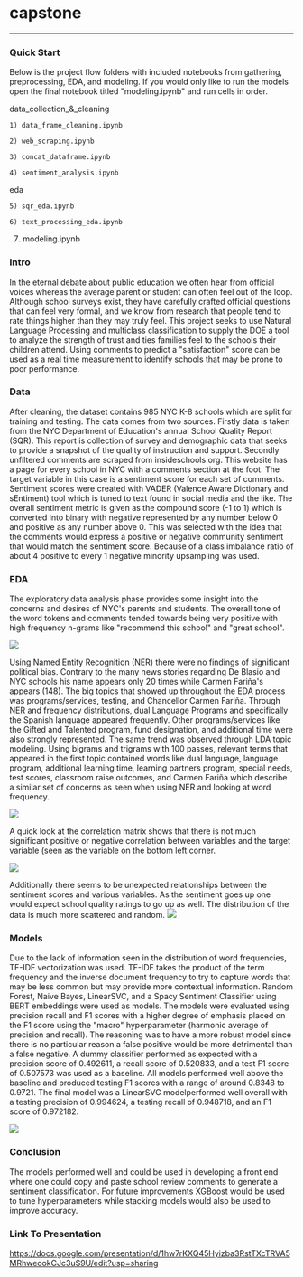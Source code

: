 # capstone

---

### Quick Start
Below is the project flow folders with included notebooks from gathering, preprocessing, EDA, and modeling. If you would only like to run the models open the final notebook titled "modeling.ipynb" and run cells in order.

data_collection_&_cleaning

    1) data_frame_cleaning.ipynb
    
    2) web_scraping.ipynb
    
    3) concat_dataframe.ipynb
    
    4) sentiment_analysis.ipynb
    
eda

    5) sqr_eda.ipynb
    
    6) text_processing_eda.ipynb

7) modeling.ipynb

### Intro
In the eternal debate about public education we often hear from official voices whereas the average parent or student can often feel out of the loop. Although school surveys exist, they have carefully crafted official questions that can feel very formal, and we know from research that people tend to rate things higher than they may truly feel. This project seeks to use Natural Language Processing and multiclass classification to supply the DOE a tool to analyze the strength of trust and ties families feel to the schools their children attend. Using comments to predict a "satisfaction" score can be used as a real time measurement to identify schools that may be prone to poor performance.  

### Data
After cleaning, the dataset contains 985 NYC K-8 schools which are split for training and testing. The data comes from two sources. Firstly data is taken from the NYC Department of Education's annual School Quality Report (SQR). This report is collection of survey and demographic data that seeks to provide a snapshot of the quality of instruction and support. Secondly unfiltered comments are scraped from insideschools.org. This website has a page for every school in NYC with a comments section at the foot. The target variable in this case is a sentiment score for each set of comments. Sentiment scores were created with VADER (Valence Aware Dictionary and sEntiment) tool which is tuned to text found in social media and the like. The overall sentiment metric is given as the compound score (-1 to 1) which is converted into binary with negative represented by any number below 0 and positive as any number above 0. This was selected with the idea that the comments would express a positive or negative community sentiment that would match the sentiment score. Because of a class imbalance ratio of about 4 positive to every 1 negative minority upsampling was used. 

### EDA
The exploratory data analysis phase provides some insight into the concerns and desires of NYC's parents and students. The overall tone of the word tokens and comments tended towards being very positive with high frequency n-grams like "recommend this school" and "great school". 

![](/visuals/trigrams_barchart.png)

Using Named Entity Recognition (NER) there were no findings of significant political bias. Contrary to the many news stories regarding De Blasio and NYC schools his name appears only 20 times while Carmen Fariña's appears (148). The big topics that showed up throughout the EDA process was programs/services, testing, and Chancellor Carmen Fariña. Through NER and frequency distributions, dual Language Programs and specifically the Spanish language appeared frequently. Other programs/services like the Gifted and Talented program, fund designation, and additional time were also strongly represented. The same trend was observed through LDA topic modeling. Using bigrams and trigrams with 100 passes, relevant terms that appeared in the first topic contained words like dual language, language program, additional learning time, learning partners program, special needs, test scores, classroom raise outcomes, and Carmen Fariña which describe a similar set of concerns as seen when using NER and looking at word frequency.

![](/visuals/language_freq.png)

A quick look at the correlation matrix shows that there is not much significant positive or negative correlation between variables and the target variable (seen as the variable on the bottom left corner.

![](/visuals/correlation_matrix.png)

Additionally there seems to be unexpected relationships between the sentiment scores and various variables. As the sentiment goes up one would expect school quality ratings to go up as well. The distribution of the data is much more scattered and random. 
![](/visuals/compound_sqr_scores_dist.png)

### Models
Due to the lack of information seen in the distribution of word frequencies, TF-IDF vectorization was used. TF-IDF takes the product of the term frequency and the inverse document frequency to try to capture words that may be less common but may provide more contextual information. Random Forest, Naive Bayes, LinearSVC, and a Spacy Sentiment Classifier using BERT embeddings were used as models. The models were evaluated using precision recall and F1 scores with a higher degree of emphasis placed on the F1 score using the "macro" hyperparameter (harmonic average of precision and recall). The reasoning was to have a more robust model since there is no particular reason a false positive would be more detrimental than a false negative. A dummy classifier performed as expected with a precision score of 0.492611, a recall score of 0.520833, and a test F1 score of 0.507573 was used as a baseline. All models performed well above the baseline and produced testing F1 scores with a range of around 0.8348 to 0.9721. The final model was a LinearSVC modelperformed well overall with a testing precision of 0.994624, a testing recall of 0.948718, and an F1 score of 0.972182.

![](/visuals/model_tracking.png)

### Conclusion
The models performed well and could be used in developing a front end where one could copy and paste school review comments to generate a sentiment classification. For future improvements XGBoost would be used to tune hyperparameters while stacking models would also be used to improve accuracy.  

### Link To Presentation
https://docs.google.com/presentation/d/1hw7rKXQ45Hyizba3RstTXcTRVA5MRhweookCJc3uS9U/edit?usp=sharing